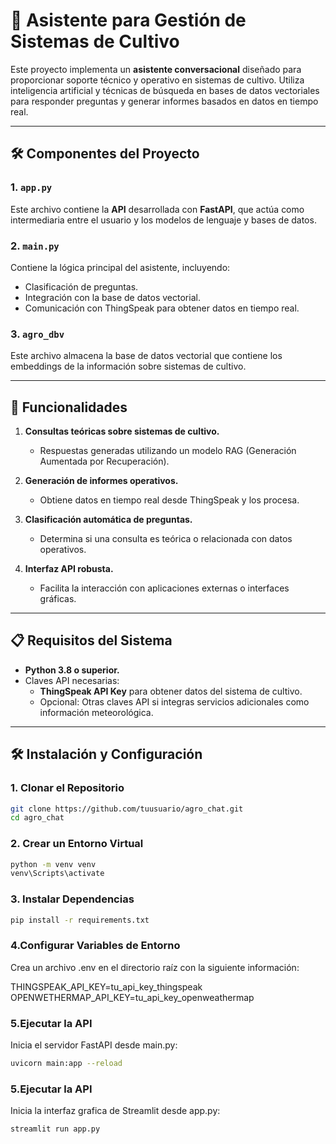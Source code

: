 # 🌱 Asistente para Gestión de Sistemas de Cultivo

Este proyecto implementa un **asistente conversacional** diseñado para proporcionar soporte técnico y operativo en sistemas de cultivo. Utiliza inteligencia artificial y técnicas de búsqueda en bases de datos vectoriales para responder preguntas y generar informes basados en datos en tiempo real.

---

## 🛠️ Componentes del Proyecto

### 1. **`app.py`**
Este archivo contiene la **API** desarrollada con **FastAPI**, que actúa como intermediaria entre el usuario y los modelos de lenguaje y bases de datos.

### 2. **`main.py`**
Contiene la lógica principal del asistente, incluyendo:
   - Clasificación de preguntas.
   - Integración con la base de datos vectorial.
   - Comunicación con ThingSpeak para obtener datos en tiempo real.

### 3. **`agro_dbv`**
Este archivo almacena la base de datos vectorial que contiene los embeddings de la información sobre sistemas de cultivo.

---

## 🚀 Funcionalidades

1. **Consultas teóricas sobre sistemas de cultivo.**
   - Respuestas generadas utilizando un modelo RAG (Generación Aumentada por Recuperación).

2. **Generación de informes operativos.**
   - Obtiene datos en tiempo real desde ThingSpeak y los procesa.

3. **Clasificación automática de preguntas.**
   - Determina si una consulta es teórica o relacionada con datos operativos.

4. **Interfaz API robusta.**
   - Facilita la interacción con aplicaciones externas o interfaces gráficas.

---

## 📋 Requisitos del Sistema

- **Python 3.8 o superior.**
- Claves API necesarias:
  - **ThingSpeak API Key** para obtener datos del sistema de cultivo.
  - Opcional: Otras claves API si integras servicios adicionales como información meteorológica.

---

## 🛠️ Instalación y Configuración

### 1. **Clonar el Repositorio**

```bash
git clone https://github.com/tuusuario/agro_chat.git
cd agro_chat 
```

### 2. **Crear un Entorno Virtual**

```bash
python -m venv venv
venv\Scripts\activate
```

### 3. **Instalar Dependencias**

```bash
pip install -r requirements.txt
```

### 4.Configurar Variables de Entorno

Crea un archivo .env en el directorio raíz con la siguiente información:

THINGSPEAK_API_KEY=tu_api_key_thingspeak
OPENWETHERMAP_API_KEY=tu_api_key_openweathermap

### 5.Ejecutar la API

Inicia el servidor FastAPI desde main.py:

```bash
uvicorn main:app --reload
```

### 5.Ejecutar la API

Inicia la interfaz grafica de Streamlit desde app.py:

```bash
streamlit run app.py
```